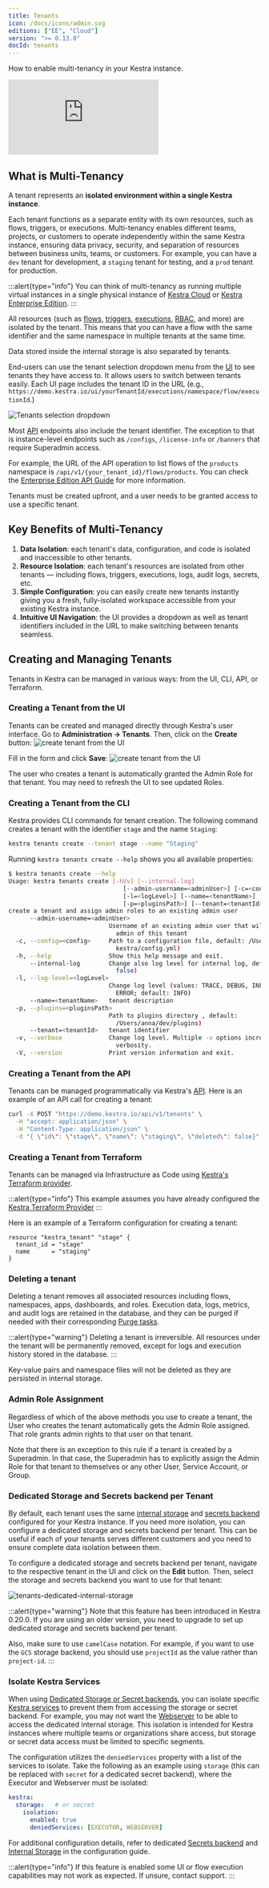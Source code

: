 ```yaml
---
title: Tenants
icon: /docs/icons/admin.svg
editions: ["EE", "Cloud"]
version: ">= 0.13.0"
docId: tenants
---
```


How to enable multi-tenancy in your Kestra instance.

<div class="video-container">
  <iframe src="https://www.youtube.com/embed/z4uzAyjKeoc?si=vy-CPQKNYXYZMwoo" title="YouTube video player" frameborder="0" allow="accelerometer; autoplay; clipboard-write; encrypted-media; gyroscope; picture-in-picture; web-share" referrerpolicy="strict-origin-when-cross-origin" allowfullscreen></iframe>
</div>

## What is Multi-Tenancy

A tenant represents an **isolated environment within a single Kestra instance**.

Each tenant functions as a separate entity with its own resources, such as flows, triggers, or executions. Multi-tenancy enables different teams, projects, or customers to operate independently within the same Kestra instance, ensuring data privacy, security, and separation of resources between business units, teams, or customers. For example, you can have a `dev` tenant for development, a `staging` tenant for testing, and a `prod` tenant for production.

:::alert{type="info"}
You can think of multi-tenancy as running multiple virtual instances in a single physical instance of [Kestra Cloud](/cloud) or [Kestra Enterprise Edition](../01.overview/01.enterprise-edition.md).
:::

All resources (such as [flows](../../04.workflow-components/01.flow.md), [triggers](../../04.workflow-components/07.triggers/index.md), [executions](../../04.workflow-components/03.execution.md), [RBAC](../03.auth/rbac.md), and more) are isolated by the tenant. This means that you can have a flow with the same identifier and the same namespace in multiple tenants at the same time.

Data stored inside the internal storage is also separated by tenants.

End-users can use the tenant selection dropdown menu from the [UI](../08.ui/index.md) to see tenants they have access to. It allows users to switch between tenants easily. Each UI page includes the tenant ID in the URL (e.g., `https://demo.kestra.io/ui/yourTenantId/executions/namespace/flow/executionId`.)

![Tenants selection dropdown](@assets/docs/enterprise/tenants.png)

Most [API](../api-reference/index.md) endpoints also include the tenant identifier. The exception to that is instance-level endpoints such as `/configs`, `/license-info` or `/banners` that require Superadmin access.

For example, the URL of the API operation to list flows of the `products` namespace is `/api/v1/{your_tenant_id}/flows/products`. You can check the [Enterprise Edition API Guide](../api-reference/enterprise.md) for more information.

Tenants must be created upfront, and a user needs to be granted access to use a specific tenant.

## Key Benefits of Multi-Tenancy

1. **Data Isolation**: each tenant's data, configuration, and code is isolated and inaccessible to other tenants.
2. **Resource Isolation**: each tenant's resources are isolated from other tenants — including flows, triggers, executions, logs, audit logs, secrets, etc.
3. **Simple Configuration**: you can easily create new tenants instantly giving you a fresh, fully-isolated workspace accessible from your existing Kestra instance.
4. **Intuitive UI Navigation**: the UI provides a dropdown as well as tenant identifiers included in the URL to make switching between tenants seamless.


## Creating and Managing Tenants

Tenants in Kestra can be managed in various ways: from the UI, CLI, API, or Terraform.

### Creating a Tenant from the UI

Tenants can be created and managed directly through Kestra's user interface. Go to **Administration -> Tenants**. Then, click on the **Create** button:
![create tenant from the UI](@assets/docs/enterprise/tenant-create.png)

Fill in the form and click **Save**:
![create tenant from the UI](@assets/docs/enterprise/tenant-create-2.png)

The user who creates a tenant is automatically granted the Admin Role for that tenant. You may need to refresh the UI to see updated Roles.

### Creating a Tenant from the CLI

Kestra provides CLI commands for tenant creation. The following command creates a tenant with the identifier `stage` and the name `Staging`:

```bash
kestra tenants create --tenant stage --name "Staging"
```

Running `kestra tenants create --help` shows you all available properties:

```bash
$ kestra tenants create --help
Usage: kestra tenants create [-hVv] [--internal-log]
                                [--admin-username=<adminUser>] [-c=<config>]
                                [-l=<logLevel>] [--name=<tenantName>]
                                [-p=<pluginsPath>] [--tenant=<tenantId>]
create a tenant and assign admin roles to an existing admin user
      --admin-username=<adminUser>
                            Username of an existing admin user that will be
                              admin of this tenant
  -c, --config=<config>     Path to a configuration file, default: /Users/anna/.
                              kestra/config.yml)
  -h, --help                Show this help message and exit.
      --internal-log        Change also log level for internal log, default:
                              false)
  -l, --log-level=<logLevel>
                            Change log level (values: TRACE, DEBUG, INFO, WARN,
                              ERROR; default: INFO)
      --name=<tenantName>   tenant description
  -p, --plugins=<pluginsPath>
                            Path to plugins directory , default:
                              /Users/anna/dev/plugins)
      --tenant=<tenantId>   tenant identifier
  -v, --verbose             Change log level. Multiple -v options increase the
                              verbosity.
  -V, --version             Print version information and exit.
```

### Creating a Tenant from the API

Tenants can be managed programmatically via Kestra's [API](../../api-reference/enterprise.md#post-/api/v1/tenants). Here is an example of an API call for creating a tenant:

```bash
curl -X POST "https://demo.kestra.io/api/v1/tenants" \
  -H "accept: application/json" \
  -H "Content-Type: application/json" \
  -d "{ \"id\": \"stage\", \"name\": \"staging\", \"deleted\": false}"
```

### Creating a Tenant from Terraform

Tenants can be managed via Infrastructure as Code using [Kestra's Terraform provider](../../13.terraform/resources/tenant.md).

:::alert{type="info"}
This example assumes you have already configured the [Kestra Terraform Provider](../../13.terraform/index.md)
:::

Here is an example of a Terraform configuration for creating a tenant:

```hcl
resource "kestra_tenant" "stage" {
  tenant_id = "stage"
  name      = "staging"
}
```

### Deleting a tenant

Deleting a tenant removes all associated resources including flows, namespaces, apps, dashboards, and roles. Execution data, logs, metrics, and audit logs are retained in the database, and they can be purged if needed with their corresponding [Purge tasks](../../09.administrator-guide/purge.md).

:::alert{type="warning"}
Deleting a tenant is irreversible. All resources under the tenant will be permanently removed, except for logs and execution history stored in the database.
:::

Key-value pairs and namespace files will not be deleted as they are persisted in internal storage.

### Admin Role Assignment

Regardless of which of the above methods you use to create a tenant, the User who creates the tenant automatically gets the Admin Role assigned. That role grants admin rights to that user on that tenant.

Note that there is an exception to this rule if a tenant is created by a Superadmin. In that case, the Superadmin has to explicitly assign the Admin Role for that tenant to themselves or any other User, Service Account, or Group.

### Dedicated Storage and Secrets backend per Tenant

By default, each tenant uses the same [internal storage](../../configuration/index.md#internal-storage) and [secrets backend](./secrets-manager.md) configured for your Kestra instance. If you need more isolation, you can configure a dedicated storage and secrets backend per tenant. This can be useful if each of your tenants serves different customers and you need to ensure complete data isolation between them.

To configure a dedicated storage and secrets backend per tenant, navigate to the respective tenant in the UI and click on the **Edit** button. Then, select the storage and secrets backend you want to use for that tenant:

![tenants-dedicated-internal-storage](@assets/docs/enterprise/tenants-dedicated-internal-storage.png)


:::alert{type="warning"}
Note that this feature has been introduced in Kestra 0.20.0. If you are using an older version, you need to upgrade to set up dedicated storage and secrets backend per tenant.

Also, make sure to use `camelCase` notation. For example, if you want to use the `GCS` storage backend, you should use `projectId` as the value rather than `project-id`.
:::

### Isolate Kestra Services

When using [Dedicated Storage or Secret backends](./tenants.md#dedicated-storage-and-secrets-backend-per-tenant), you can isolate specific [Kestra services](../../07.architecture/02.server-components.md) to prevent them from accessing the storage or secret backend. For example, you may not want the [Webserver](../../07.architecture/08.webserver.md) to be able to access the dedicated internal storage. This isolation is intended for Kestra instances where multiple teams or organizations share access, but storage or secret data access must be limited to specific segments.

The configuration utilizes the `deniedServices` property with a list of the services to isolate. Take the following as an example using `storage` (this can be replaced with `secret` for a dedicated secret backend), where the Executor and Webserver must be isolated:

```yaml
kestra:
  storage:   # or secret
    isolation:
      enabled: true
      deniedServices: [EXECUTOR, WEBSERVER]
```

For additional configuration details, refer to dedicated [Secrets backend](../../configuration/index.md#secret-managers) and [Internal Storage](../../configuration/index.md#internal-storage) in the configuration guide.

:::alert{type="info"}
If this feature is enabled some UI or flow execution capabilities may not work as expected. If unsure, contact support.
:::